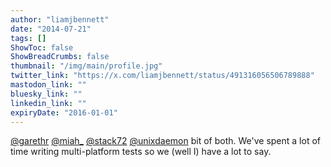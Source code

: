 ```yaml
---
author: "liamjbennett"
date: "2014-07-21"
tags: []
ShowToc: false
ShowBreadCrumbs: false
thumbnail: "/img/main/profile.jpg"
twitter_link: "https://x.com/liamjbennett/status/491316056506789888"
mastodon_link: ""
bluesky_link: ""
linkedin_link: ""
expiryDate: "2016-01-01"
---
```


[@garethr](https://x.com/garethr) [@miah_](https://x.com/miah_) [@stack72](https://x.com/stack72) [@unixdaemon](https://x.com/unixdaemon) bit of both. We've spent a lot of time writing multi-platform tests so we (well I) have a lot to say.

